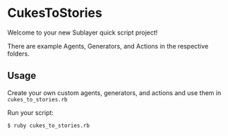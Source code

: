 # CukesToStories

Welcome to your new Sublayer quick script project!

There are example Agents, Generators, and Actions in the respective folders.

## Usage

Create your own custom agents, generators, and actions and use them in
`cukes_to_stories.rb`

Run your script:

```
$ ruby cukes_to_stories.rb
```
